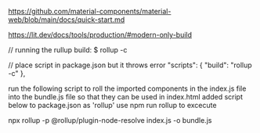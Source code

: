 https://github.com/material-components/material-web/blob/main/docs/quick-start.md

https://lit.dev/docs/tools/production/#modern-only-build


// running the rullup build:  $ rollup -c


// place script in package.json but it throws error
"scripts": {
    "build": "rollup -c"
  },

  run the following script to roll the imported components in the index.js file into the 
  bundle.js file so that they can be used in index.html
  added script below to package.json as 'rollup' 
  use       npm run rollup      to excecute
  
   npx rollup -p @rollup/plugin-node-resolve index.js -o bundle.js
